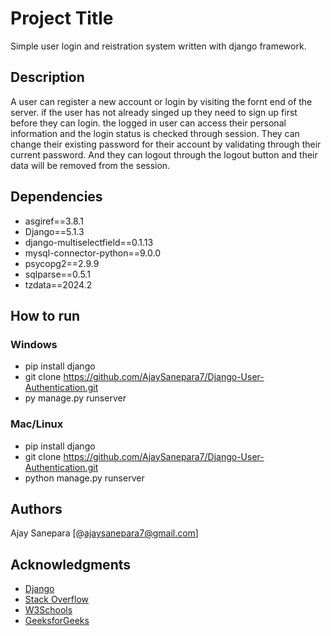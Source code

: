 # Project Title

Simple user login and reistration system written with django framework.

## Description

A user can register a new account or login by visiting the fornt end of the server. if the user has not already singed up they need to sign up first before they can login. the logged in user can access their personal information and the login status is checked through session. They can change their existing password for their account by validating through their current password. And they can logout through the logout button and their data will be removed from the session.

## Dependencies

* asgiref==3.8.1
* Django==5.1.3
* django-multiselectfield==0.1.13
* mysql-connector-python==9.0.0
* psycopg2==2.9.9
* sqlparse==0.5.1
* tzdata==2024.2

## How to run

### Windows

* pip install django
* git clone https://github.com/AjaySanepara7/Django-User-Authentication.git
* py manage.py runserver

### Mac/Linux

* pip install django
* git clone https://github.com/AjaySanepara7/Django-User-Authentication.git
* python manage.py runserver

## Authors

Ajay Sanepara
[@ajaysanepara7@gmail.com]

## Acknowledgments

* [Django](https://docs.djangoproject.com/en/5.1/)
* [Stack Overflow](https://stackoverflow.com/)
* [W3Schools](https://www.w3schools.com/)
* [GeeksforGeeks](https://www.geeksforgeeks.org/)